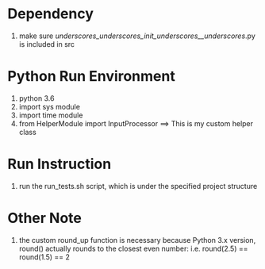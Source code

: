 # Dependency
1. make sure _underscores_underscores_init_underscores__underscores_.py is included in src

# Python Run Environment
1. python 3.6
2. import sys module
3. import time module
4. from HelperModule import InputProcessor ==> This is my custom helper class

# Run Instruction
1. run the run_tests.sh script, which is under the specified project structure

# Other Note
1. the custom round_up function is necessary because Python 3.x version, round() actually rounds to the closest even number: i.e. round(2.5) == round(1.5) == 2